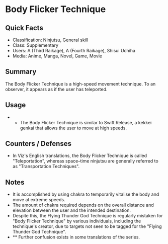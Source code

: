 # Body Flicker Technique

## Quick Facts
- Classification: Ninjutsu, General skill
- Class: Supplementary
- Users: A (Third Raikage), A (Fourth Raikage), Shisui Uchiha<!-- Do not add Naruto or any other ninja because here notable shinobi who extensively use this technique as their fighting style are added. -->
- Media: Anime, Manga, Novel, Game, Movie

## Summary
The Body Flicker Technique is a high-speed movement technique. To an observer, it appears as if the user has teleported.

## Usage
- * The Body Flicker Technique is similar to Swift Release, a kekkei genkai that allows the user to move at high speeds.

## Counters / Defenses
- In Viz's English translations, the Body Flicker Technique is called "Teleportation", whereas space–time ninjutsu are generally referred to as "Transportation Techniques".

## Notes
- It is accomplished by using chakra to temporarily vitalise the body and move at extreme speeds.
- The amount of chakra required depends on the overall distance and elevation between the user and the intended destination.
- Despite this, the Flying Thunder God Technique is regularly mistaken for "Body Flicker Technique" by various individuals, including the technique's creator, due to targets not seen to be tagged for the "Flying Thunder God Technique".
- ** Further confusion exists in some translations of the series.
